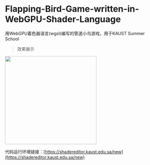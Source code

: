 # Flapping-Bird-Game-written-in-WebGPU-Shader-Language
用WebGPU着色器语言(wgsl)编写的管道小鸟游戏，用于KAUST Summer School
>效果展示  
<img src="https://github.com/Dou-noki/Flapping-Bird-Game-Written-in-WebGPU-Shader-Language/blob/main/Live%20screen.gif" width="300" height="290"/>

代码运行环境链接：[https://shadereditor.kaust.edu.sa/new](https://shadereditor.kaust.edu.sa/new)
